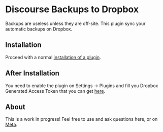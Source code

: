 # Discourse Backups to Dropbox

Backups are useless unless they are off-site. This plugin sync your automatic backups on Dropbox.


## Installation

Proceed with a normal [installation of a plugin](https://meta.discourse.org/t/install-a-plugin/19157?u=falco).


## After Installation

You need to enable the plugin on Settings -> Plugins and fill you Dropbox Generated Access Token that you can get [here](https://www.dropbox.com/developers/apps/create).


## About

This is a work in progress! Feel free to use and ask questions here, or on [Meta](https://meta.discourse.org/t/discourse-backups-to-dropbox/51176?u=falco).
